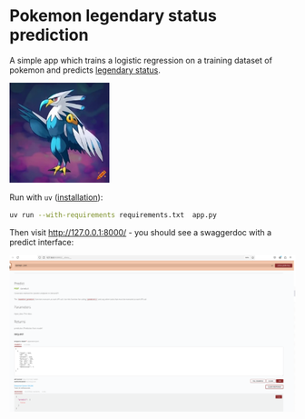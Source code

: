 # Pokemon legendary status prediction

A simple app which trains a logistic regression on a training dataset of pokemon
and predicts [legendary status](https://www.serebii.net/pokemon/legendary.shtml).

<img src="eagle.png" alt="eagle" width="35%">

Run with `uv` ([installation](https://docs.astral.sh/uv/getting-started/installation/)):

```bash
uv run --with-requirements requirements.txt  app.py
```

Then visit http://127.0.0.1:8000/ - you should see a swaggerdoc with a predict interface:

![screenshot.png](screenshot.png)